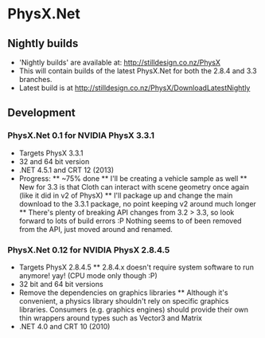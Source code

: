 PhysX.Net
=========

Nightly builds
--------------
* 'Nightly builds' are available at: http://stilldesign.co.nz/PhysX
* This will contain builds of the latest PhysX.Net for both the 2.8.4 and 3.3 branches.
* Latest build is at http://stilldesign.co.nz/PhysX/DownloadLatestNightly

Development
-----------
### PhysX.Net 0.1 for NVIDIA PhysX 3.3.1
* Targets PhysX 3.3.1
* 32 and 64 bit version
* .NET 4.5.1 and CRT 12 (2013)
* Progress:
** ~75% done
** I'll be creating a vehicle sample as well
** New for 3.3 is that Cloth can interact with scene geometry once again (like it did in v2 of PhysX)
** I'll package up and change the main download to the 3.3.1 package, no point keeping v2 around much longer
** There's plenty of breaking API changes from 3.2 > 3.3, so look forward to lots of build errors :P Nothing seems to of been removed from the API, just moved around and renamed.

### PhysX.Net 0.12 for NVIDIA PhysX 2.8.4.5
* Targets PhysX 2.8.4.5
** 2.8.4.x doesn't require system software to run anymore! yay! (CPU mode only though :P)
* 32 bit and 64 bit versions
* Remove the dependencies on graphics libraries
** Although it's convenient, a physics library shouldn't rely on specific graphics libraries. Consumers (e.g. graphics engines) should provide their own thin wrappers around types such as Vector3 and Matrix
* .NET 4.0 and CRT 10 (2010)

